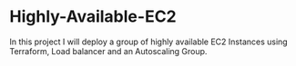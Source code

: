 # Highly-Available-EC2
In this project I will deploy a group of highly available EC2 
Instances using Terraform, Load balancer and an Autoscaling Group.
